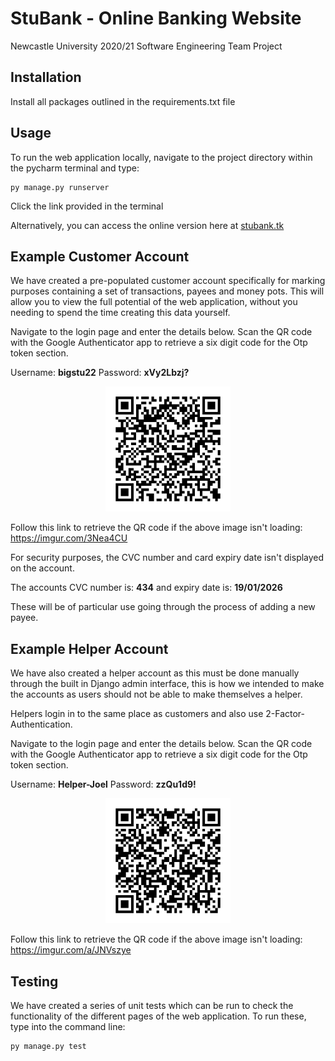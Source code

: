 # StuBank - Online Banking Website  

Newcastle University 2020/21 Software Engineering Team Project

## Installation
Install all packages outlined in the requirements.txt file


## Usage
To run the web application locally, navigate to the project directory within the pycharm terminal and type:
```commandline
py manage.py runserver
```
Click the link provided in the terminal

Alternatively, you can access the online version here at [stubank.tk](https://stubank.tk)

## Example Customer Account
We have created a pre-populated customer account specifically for marking purposes containing a 
set of transactions, payees and money pots. This will allow you to view the full potential of
the web application, without you needing to spend the time creating this data yourself.

Navigate to the login page and enter the details below. Scan the QR code with the Google 
Authenticator app to retrieve a six digit code for the Otp token section.

Username: <b>bigstu22</b> 
Password: <b>xVy2Lbzj?</b> 

<p align="center">
<img src="media/qr_codes/bigstu22.png" width="200" height="200">
</p>

Follow this link to retrieve the QR code if the above image isn't loading:
https://imgur.com/3Nea4CU

For security purposes, the CVC number and card expiry date isn't displayed on the account. 

The accounts CVC number is: <b>434</b> and expiry date is: <b>19/01/2026</b>

These will be of particular use going through the process of adding a new payee.

## Example Helper Account
We have also created a helper account as this must be done manually through the built in Django admin interface, this is
how we intended to make the accounts as users should not be able to make themselves a helper.

Helpers login in to the same place as customers and also use 2-Factor-Authentication.

Navigate to the login page and enter the details below. Scan the QR code with the Google 
Authenticator app to retrieve a six digit code for the Otp token section.

Username: <b>Helper-Joel</b> 
Password: <b>zzQu1d9!</b> 

<p align="center">
<img src="media/qr_codes/Helper-Joel.png" width="200" height="200">
</p>

Follow this link to retrieve the QR code if the above image isn't loading:
https://imgur.com/a/JNVszye
## Testing
We have created a series of unit tests which can be run to check the functionality of the different pages 
of the web application. To run these, type into the command line:

```commandline
py manage.py test
```



 
